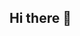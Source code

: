 ## Hi there 👋

<!--
Apaixonado por desenvolvimento Fullstack! 💻Como estudante (HTML, CSS, JavaScript, Node.js, Yarn, React), estou em busca de oportunidades para transformar ideias em realidade. "Aprender, construir e evoluir, sempre" é o meu guia. Veja o que tenho construído! 🛠️
-->
